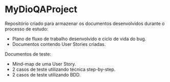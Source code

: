 # MyDioQAProject

Repositório criado para armazenar os documentos desenvolvidos durante o processo de estudo:

 - Plano de fluxo de trabalho desenvolvido e ciclo de vida do bug.
 - Documentos contendo User Stories criadas.
   
Documentos de teste:

  - Mind-map de uma User Story.
  - 2 casos de teste utilizando técnica step-by-step.
  - 2 casos de teste utilizando BDD.
